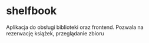 shelfbook
=========

Aplikacja do obsługi biblioteki oraz frontend. Pozwala na rezerwację książek, przeglądanie zbioru
